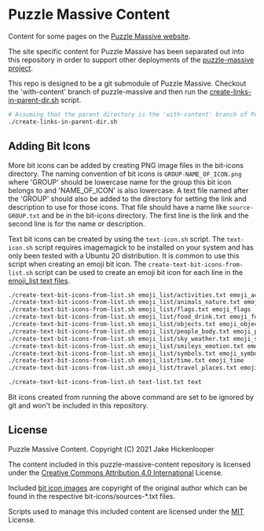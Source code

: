 # Puzzle Massive Content

Content for some pages on the 
[Puzzle Massive website](http://puzzle.massive.xyz/).

The site specific content for Puzzle Massive has been separated out into this
repository in order to support other deployments of the 
[puzzle-massive project](https://github.com/jkenlooper/puzzle-massive/).

This repo is designed to be a git submodule of Puzzle Massive.  Checkout the
'with-content' branch of puzzle-massive and then run the
[create-links-in-parent-dir.sh](create-links-in-parent-dir.sh) script.

```bash
# Assuming that the parent directory is the 'with-content' branch of Puzzle Massive.
./create-links-in-parent-dir.sh
```

## Adding Bit Icons

More bit icons can be added by creating PNG image files in the bit-icons
directory.  The naming convention of bit icons is `GROUP-NAME_OF_ICON.png` where
'GROUP' should be lowercase name for the group this bit icon belongs to and
'NAME_OF_ICON' is also lowercase.  A text file named after the 'GROUP' should
also be added to the directory for setting the link and description to use for
those icons. That file should have a name like `source-GROUP.txt` and be in the
bit-icons directory. The first line is the link and the second line is for the
name or description.

Text bit icons can be created by using the `text-icon.sh` script.  The
`text-icon.sh` script requires imagemagick to be installed on your system and
has only been tested with a Ubuntu 20 distribution.  It is common to use this
script when creating an emoji bit icon.  The
`create-text-bit-icons-from-list.sh` script can be used to create an emoji bit
icon for each line in the [emoji_list text files](emoji_list).

```bash
./create-text-bit-icons-from-list.sh emoji_list/activities.txt emoji_activities
./create-text-bit-icons-from-list.sh emoji_list/animals_nature.txt emoji_animals_nature
./create-text-bit-icons-from-list.sh emoji_list/flags.txt emoji_flags
./create-text-bit-icons-from-list.sh emoji_list/food_drink.txt emoji_food_drink
./create-text-bit-icons-from-list.sh emoji_list/objects.txt emoji_objects
./create-text-bit-icons-from-list.sh emoji_list/people_body.txt emoji_people_body
./create-text-bit-icons-from-list.sh emoji_list/sky_weather.txt emoji_sky_weather
./create-text-bit-icons-from-list.sh emoji_list/smileys_emotion.txt emoji_smileys_emotion
./create-text-bit-icons-from-list.sh emoji_list/symbols.txt emoji_symbols
./create-text-bit-icons-from-list.sh emoji_list/time.txt emoji_time
./create-text-bit-icons-from-list.sh emoji_list/travel_places.txt emoji_travel_places

./create-text-bit-icons-from-list.sh text-list.txt text
```

Bit icons created from running the above command are set to be ignored by git
and won't be included in this repository.

## License

Puzzle Massive Content.
Copyright (C) 2021 Jake Hickenlooper

The content included in this puzzle-massive-content repository is licensed under the
[Creative Commons Attribution 4.0 International](https://creativecommons.org/licenses/by/4.0/)
License.

Included [bit icon images](bit-icons/) are copyright of the original author
which can be found in the respective bit-icons/sources-*.txt files.

Scripts used to manage this included content are licensed under the 
[MIT](https://choosealicense.com/licenses/mit/) License.
